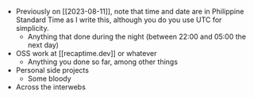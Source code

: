 * Previously on [[2023-08-11]], note that time and date are in Philippine Standard Time as I write this, although you do you use UTC for simplicity.
	* Anything that done during the night (between 22:00 and 05:00 the next day)
* OSS work at [[recaptime.dev]] or whatever
	* Anything you done so far, among other things
* Personal side projects
	* Some bloody
* Across the interwebs